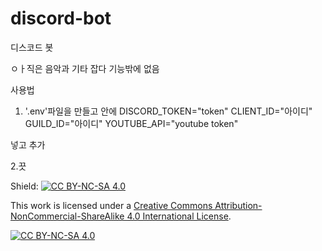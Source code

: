 # discord-bot

디스코드 봇

ㅇㅏ직은 음악과 기타 잡다 기능밖에 없음

사용법

1. '.env'파일을 만들고 안에
DISCORD_TOKEN="token"
CLIENT_ID="아이디"
GUILD_ID="아이디"
YOUTUBE_API="youtube token"

넣고 추가

2.끗

Shield: [![CC BY-NC-SA 4.0][cc-by-nc-sa-shield]][cc-by-nc-sa]

This work is licensed under a
[Creative Commons Attribution-NonCommercial-ShareAlike 4.0 International License][cc-by-nc-sa].

[![CC BY-NC-SA 4.0][cc-by-nc-sa-image]][cc-by-nc-sa]

[cc-by-nc-sa]: http://creativecommons.org/licenses/by-nc-sa/4.0/
[cc-by-nc-sa-image]: https://licensebuttons.net/l/by-nc-sa/4.0/88x31.png
[cc-by-nc-sa-shield]: https://img.shields.io/badge/License-CC%20BY--NC--SA%204.0-lightgrey.svg
